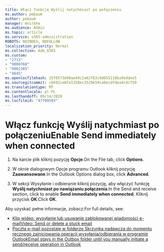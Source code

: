 ```yaml
---
title: Włącz funkcję Wyślij natychmiast po połączeniu
ms.author: pebaum
author: pebaum
manager: mnirkhe
ms.audience: Admin
ms.topic: article
ms.service: o365-administration
ROBOTS: NOINDEX, NOFOLLOW
localization_priority: Normal
ms.collection: Adm_O365
ms.custom:
- "2713"
- "9000768"
- "9002385"
- "4645"
ms.openlocfilehash: 25f0573d40ae49c2a62f63c9d655118ba9eddee5
ms.sourcegitcommit: c6692ce0fa1358ec3529e59ca0ecdfdea4cdc759
ms.translationtype: MT
ms.contentlocale: pl-PL
ms.lasthandoff: 09/14/2020
ms.locfileid: "47709593"
---
```

# <a name="enable-send-immediately-when-connected"></a><span data-ttu-id="18473-102">Włącz funkcję Wyślij natychmiast po połączeniu</span><span class="sxs-lookup"><span data-stu-id="18473-102">Enable Send immediately when connected</span></span>
 
1. <span data-ttu-id="18473-103">Na karcie plik kliknij pozycję **Opcje**.</span><span class="sxs-lookup"><span data-stu-id="18473-103">On the File tab, click **Options**.</span></span>

2. <span data-ttu-id="18473-104">W oknie dialogowym Opcje programu Outlook kliknij pozycję **Zaawansowane**.</span><span class="sxs-lookup"><span data-stu-id="18473-104">In the Outlook Options dialog box, click **Advanced**.</span></span>

3. <span data-ttu-id="18473-105">W sekcji Wysyłanie i odbieranie kliknij pozycję, aby włączyć funkcję **Wyślij natychmiast po nawiązaniu połączenia**.</span><span class="sxs-lookup"><span data-stu-id="18473-105">In the Send and receive section, click to enable **Send immediately when connected**.</span></span> <span data-ttu-id="18473-106">Kliknij przycisk **OK**.</span><span class="sxs-lookup"><span data-stu-id="18473-106">Click **OK**.</span></span>

<span data-ttu-id="18473-107">Aby uzyskać pełne informacje, zobacz:</span><span class="sxs-lookup"><span data-stu-id="18473-107">For full details, see:</span></span>
- [<span data-ttu-id="18473-108">Klip wideo: wysyłanie lub usuwanie zablokowanej wiadomości e-mail</span><span class="sxs-lookup"><span data-stu-id="18473-108">Video: Send or delete a stuck email</span></span>](https://support.office.com/article/Video-Send-or-delete-an-email-stuck-in-your-outbox-26d5d34a-4e5f-444a-a9e8-44db04a94dec) 
- [<span data-ttu-id="18473-109">Poczta e-mail pozostaje w folderze Skrzynka nadawcza do momentu ręcznego zainicjowania operacji wysyłania/odbierania w programie Outlook</span><span class="sxs-lookup"><span data-stu-id="18473-109">Email stays in the Outbox folder until you manually initiate a send/receive operation in Outlook</span></span>](https://support.microsoft.com/help/2797572/email-stays-in-the-outbox-folder-until-you-manually-initiate-a-send-re)
